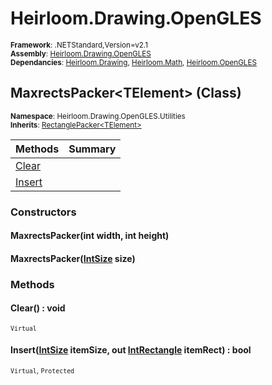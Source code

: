 # Heirloom.Drawing.OpenGLES

<small>**Framework**: .NETStandard,Version=v2.1</small>  
<small>**Assembly**: [Heirloom.Drawing.OpenGLES](../Heirloom.Drawing.OpenGLES/Heirloom.Drawing.OpenGLES.md)</small>  
<small>**Dependancies**: [Heirloom.Drawing](../Heirloom.Drawing/Heirloom.Drawing.md), [Heirloom.Math](../Heirloom.Math/Heirloom.Math.md), [Heirloom.OpenGLES](../Heirloom.OpenGLES/Heirloom.OpenGLES.md)</small>  

## MaxrectsPacker\<TElement> (Class)
<small>**Namespace**: Heirloom.Drawing.OpenGLES.Utilities</sub></small>  
<small>**Inherits**: [RectanglePacker\<TElement>](Heirloom.Drawing.OpenGLES.Utilities.RectanglePacker[TElement].md)</small>  

| Methods | Summary |
|---------|---------|
| [Clear](#CLE4538C554) |  |
| [Insert](#INS945E8471) |  |

### Constructors

#### MaxrectsPacker(int width, int height)

#### MaxrectsPacker([IntSize](../Heirloom.Math/Heirloom.Math.IntSize.md) size)

### Methods

#### <a name="CLE4538C554"></a>Clear() : void

<small>`Virtual`</small>

#### <a name="INS945E8471"></a>Insert([IntSize](../Heirloom.Math/Heirloom.Math.IntSize.md) itemSize, out [IntRectangle](../Heirloom.Math/Heirloom.Math.IntRectangle.md) itemRect) : bool

<small>`Virtual`, `Protected`</small>


